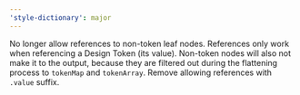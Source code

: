 ```yaml
---
'style-dictionary': major
---
```


No longer allow references to non-token leaf nodes. References only work when referencing a Design Token (its value).
Non-token nodes will also not make it to the output, because they are filtered out during the flattening process to `tokenMap` and `tokenArray`.
Remove allowing references with `.value` suffix.

